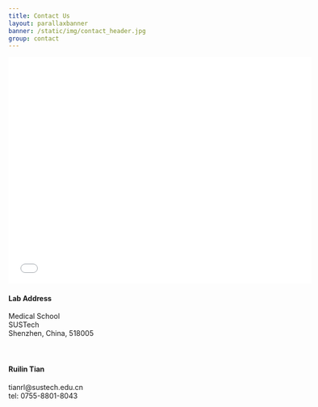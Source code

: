 ```yaml
---
title: Contact Us
layout: parallaxbanner
banner: /static/img/contact_header.jpg
group: contact
---
```

<div class="section">
<div class="row">

<div class="col m9">

  <iframe src="/static/img/sustech_map.jpg" width="600" height="450" frameborder="0" style="border:0" allowfullscreen></iframe>

</div>




<div class="section">
<div class="row">
  

<div class="col m3">
  
  <h4>Lab Address </h4>
  Medical School <br>
  SUSTech <br>
  Shenzhen, China, 518005<br>
<br>
<br>

  <h4>Ruilin Tian </h4>
  tianrl@sustech.edu.cn<br>
  tel: 0755-8801-8043 <br>

  


</div>

</div>
</div>

